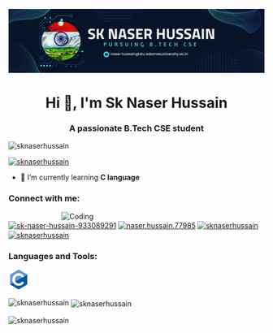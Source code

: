 ![Header](https://github.com/SkNaserHussain/SkNaserHussain/blob/main/Navy%20Blue%20Geometric%20Technology%20LinkedIn%20Banner.png)
<h1 align="center">Hi 👋, I'm Sk Naser Hussain</h1>
<h3 align="center">A passionate B.Tech CSE student </h3>

<p align="left"> <img src="https://komarev.com/ghpvc/?username=sknaserhussain&label=Profile%20views&color=0e75b6&style=flat" alt="sknaserhussain" /> </p>

<p align="left"> <a href="https://github.com/ryo-ma/github-profile-trophy"><img src="https://github-profile-trophy.vercel.app/?username=sknaserhussain" alt="sknaserhussain" /></a> </p>

- 🌱 I’m currently learning **C language**

<h3 align="left">Connect with me:</h3>
<img align="right" alt="Coding" width="400" src="https://octodex.github.com/nuxtocat/">
<p align="left">
<a href="https://linkedin.com/in/sk-naser-hussain-933089291" target="blank"><img align="center" src="https://raw.githubusercontent.com/rahuldkjain/github-profile-readme-generator/master/src/images/icons/Social/linked-in-alt.svg" alt="sk-naser-hussain-933089291" height="30" width="40" /></a>
<a href="https://fb.com/naser.hussain.77985" target="blank"><img align="center" src="https://raw.githubusercontent.com/rahuldkjain/github-profile-readme-generator/master/src/images/icons/Social/facebook.svg" alt="naser.hussain.77985" height="30" width="40" /></a>
<a href="https://instagram.com/sknaserhussain" target="blank"><img align="center" src="https://raw.githubusercontent.com/rahuldkjain/github-profile-readme-generator/master/src/images/icons/Social/instagram.svg" alt="sknaserhussain" height="30" width="40" /></a>
<a href="https://www.leetcode.com/sknaserhussain" target="blank"><img align="center" src="https://raw.githubusercontent.com/rahuldkjain/github-profile-readme-generator/master/src/images/icons/Social/leet-code.svg" alt="sknaserhussain" height="30" width="40" /></a>
</p>

<h3 align="left">Languages and Tools:</h3>
<p align="left"> <a href="https://www.cprogramming.com/" target="_blank" rel="noreferrer"> <img src="https://raw.githubusercontent.com/devicons/devicon/master/icons/c/c-original.svg" alt="c" width="40" height="40"/> </a> </p>

<p><img align="left" src="https://github-readme-stats.vercel.app/api/top-langs?username=sknaserhussain&show_icons=true&locale=en&layout=compact" alt="sknaserhussain" /></p>

<p>&nbsp;<img align="center" src="https://github-readme-stats.vercel.app/api?username=sknaserhussain&show_icons=true&locale=en" alt="sknaserhussain" /></p>

<p><img align="center" src="https://github-readme-streak-stats.herokuapp.com/?user=sknaserhussain&" alt="sknaserhussain" /></p>
